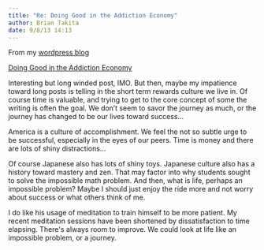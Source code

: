 ```yaml
---
title: "Re: Doing Good in the Addiction Economy"
author: Brian Takita
date: 9/8/13 14:13
---
```


From my <a href="http://briantakita.wordpress.com/2013/09/08/doing-good-in-the-addiction-economy/" target="_blank">wordpress blog</a>

<a href="http://kajsotala.fi/2013/09/doing-good-in-the-addiction-economy/" target="_blank">Doing Good in the Addiction Economy</a>

Interesting but long winded post, IMO. But then, maybe my impatience toward long posts is telling in the short term rewards culture we live in. Of course time is valuable, and trying to get to the core concept of some the writing is often the goal. We don’t seem to savor the journey as much, or the journey has changed to be our lives toward success…

<!--more-->

America is a culture of accomplishment. We feel the not so subtle urge to be successful, especially in the eyes of our peers. Time is money and there are lots of shiny distractions…

Of course Japanese also has lots of shiny toys. Japanese culture also has a history toward mastery and zen. That may factor into why students sought to solve the impossible math problem. And then, what is life, perhaps an impossible problem? Maybe I should just enjoy the ride more and not worry about success or what others think of me.

I do like his usage of meditation to train himself to be more patient. My recent meditation sessions have been shortened by dissatisfaction to time elapsing. There's always room to improve. We could look at life like an impossible problem, or a journey.
